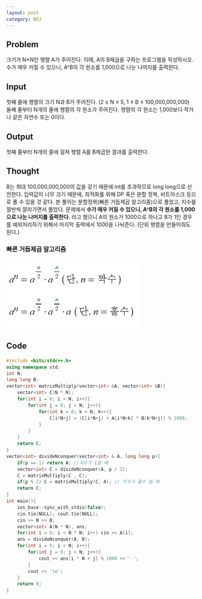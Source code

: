 ```yaml
---
layout: post
category: BOJ
---
```


## Problem
크기가 N*N인 행렬 A가 주어진다. 이때, A의 B제곱을 구하는 프로그램을 작성하시오. 수가 매우 커질 수 있으니, A^B의 각 원소를 1,000으로 나눈 나머지를 출력한다.

## Input
첫째 줄에 행렬의 크기 N과 B가 주어진다. (2 ≤ N ≤  5, 1 ≤ B ≤ 100,000,000,000)  
둘째 줄부터 N개의 줄에 행렬의 각 원소가 주어진다. 행렬의 각 원소는 1,000보다 작거나 같은 자연수 또는 0이다.

## Output
첫째 줄부터 N개의 줄에 걸쳐 행렬 A를 B제곱한 결과를 출력한다.

## Thought
B는 최대 100,000,000,000의 값을 갖기 때문에 int를 초과하므로 long long으로 선언한다. 입력값이 너무 크기 때문에, 최적화를 위해 DP 혹은 분할 정복, 비트마스크 등으로 풀 수 있을 것 같다. 본 풀이는 분할정복(빠른 거듭제곱 알고리즘)으로 풀었고, 지수를 절반씩 잘라가면서 풀었다. 문제에서 __수가 매우 커질 수 있으니, A^B의 각 원소를 1,000으로 나눈 나머지를 출력한다.__ 라고 했으니 A의 원소가 1000으로 하나고 B가 1인 경우를 예외처리하기 위해서 마지막 출력에서 1000을 나눠준다. (단위 행렬을 만들어줘도 된다.)

### 빠른 거듭제곱 알고리즘
![speed](./image/speed.png)

## Code
```c++
#include <bits/stdc++.h>
using namespace std; 
int N; 
long long B; 
vector<int> matrixMultiply(vector<int> &A, vector<int> &B){
    vector<int> C(N * N); 
    for(int i = 0; i < N; i++){
        for(int j = 0; j < N; j++){
            for(int k = 0; k < N; k++){
               	C[i*N+j] = (C[i*N+j] + A[i*N+k] * B[k*N+j]) % 1000;
            }
        }
    }	
    return C;
}
vector<int> divideNconquer(vector<int> & A, long long p){
    if(p == 1) return A; //지수가 1일 때
    vector<int> C = divideNconquer(A, p / 2); 
    C = matrixMultiply(C , C); 
    if(p % 2) C = matrixMultiply(C, A); // 지수가 홀수 일 때
    return C; 
}   
int main(){
    ios_base::sync_with_stdio(false);
	cin.tie(NULL); cout.tie(NULL);
    cin >> N >> B;
    vector<int> A(N * N), ans; 
    for(int i = 0; i < N * N; i++) cin >> A[i];
    ans = divideNconquer(A, B);
    for(int i = 0; i < N; i++){
        for(int j = 0; j < N; j++){
            cout << ans[i * N + j] % 1000 << ' ';
        }
        cout << '\n';
    }   
    return 0; 
} 
```